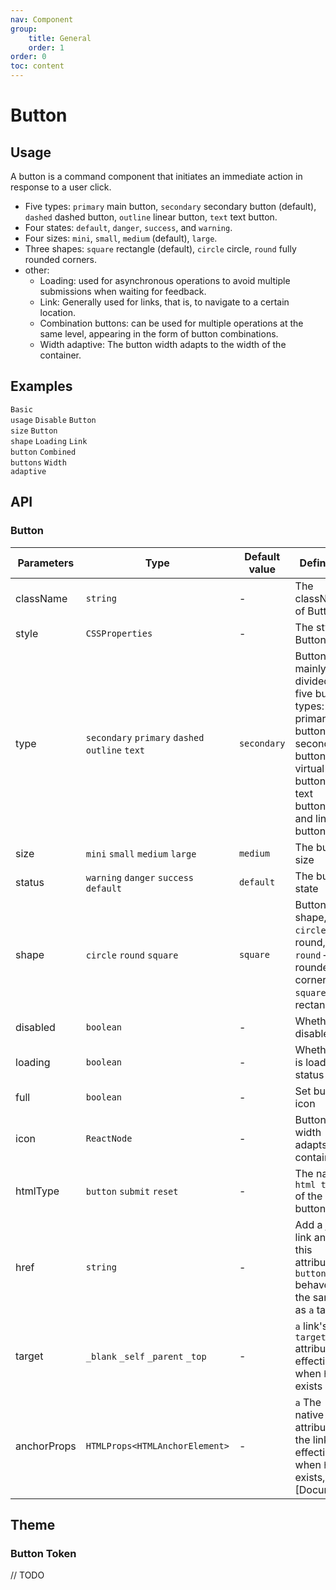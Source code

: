 ```yaml
---
nav: Component
group: 
    title: General
    order: 1
order: 0
toc: content
---
```


# Button


## Usage

A button is a command component that initiates an immediate action in response to a user click.


- Five types: `primary` main button, `secondary` secondary button (default), `dashed` dashed button, `outline` linear button, `text` text button.
- Four states: `default`, `danger`, `success`, and `warning`.
- Four sizes: `mini`, `small`, `medium` (default), `large`.
- Three shapes: `square` rectangle (default), `circle` circle, `round` fully rounded corners.
- other:
    - Loading: used for asynchronous operations to avoid multiple submissions when waiting for feedback.
    - Link: Generally used for links, that is, to navigate to a certain location.
    - Combination buttons: can be used for multiple operations at the same level, appearing in the form of button combinations.
    - Width adaptive: The button width adapts to the width of the container.

## Examples

<code src="../../packages/ui/examples/button/basic.tsx" description="There are five types of buttons: primary button, secondary button, dashed button, linear button and text button. The primary button is in The same operation area can appear at most once ">Basic usage</code>
<code src="../../packages/ui/examples/button/disabled.tsx" description="Add the disabled attribute to make the button unavailable, and the button style will also change.">Disable</code>
<code src="../../packages/ui/examples/button/size.tsx" description="Buttons are divided into four sizes: mini, small, medium and large. The heights are: 24px/28px/ 32px/36px. The recommended and default size is `Medium`. You can choose the appropriate size for different scenarios and different business needs. ">Button size</code>
<code src="../../packages/ui/examples/button/shape.tsx" description="`Button` has many shapes, `square` - rectangle (default), `circle` - circle, `round` - Fully rounded corners. ">Button shape</code>
<code src="../../packages/ui/examples/button/loading.tsx" description="By setting `loading`, a button can be placed in the loading state. The button in the loading state will not trigger a click. Event.">Loading</code>
<code src="../../packages/ui/examples/button/link.tsx" description="You can turn a button into an `a` label by setting `href`.">Link button</code>
<code src="../../packages/ui/examples/button/group.tsx" description="Can be used for multiple operations at the same level, appearing as a combination of buttons.">Combined buttons</code>
<code src="../../packages/ui/examples/button/full.tsx" description="By setting `full`, the button width can be adapted to the width of the container.">Width adaptive</code>


## API

### Button

| **Parameters** | **Type** | **Default value** | **Definition** |
| --- | --- | --- | --- |
| className | `string`              | -        | The className of Button     |
| style     | `CSSProperties`       | -        | The style of Button 	    |
| type      | `secondary` `primary` `dashed` `outline` `text`  | `secondary`   | Buttons are mainly divided into five button types: primary buttons, secondary buttons, virtual box buttons, text buttons, and linear buttons.	        |
| size      | `mini` `small` `medium` `large`                  | `medium`      | The button size		        |
| status    | `warning` `danger` `success` `default`           | `default`     | The button state			        |
| shape     | `circle` `round` `square`                        | `square`      | Button shape, `circle` – round, `round` – full rounded corners, `square` – rectangular			        |
| disabled  | `boolean`                        | -             | Whether to disable		|
| loading   | `boolean`                        | -             | Whether it is loading status  |
| full      | `boolean`                        | -             | Set button icon  |
| icon      | `ReactNode`                      | -             | Button width adapts to container  |
| htmlType  | `button` `submit` `reset`        | -             | The native `html type` of the button	  |
| href      | `string`                         | -             | Add a jump link and set this attribute, `button` behaves the same as `a` tag	  |
| target    | `_blank` `_self` `_parent` `_top`| -             | `a` link's `target` attribute, effective when `href` exists	  |
| anchorProps| `HTMLProps<HTMLAnchorElement>`  | -             | `a` The native attribute of the link, effective when `href` exists, see [Document]		  |

## Theme

### Button Token
// TODO
<!-- | **Parameters** | **Type** | **Default value** | **Definition** |
| --- | --- | --- | --- | -->

